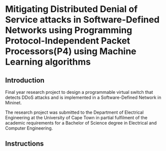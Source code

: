 # Mitigating Distributed Denial of Service attacks in Software-Defined Networks using Programming Protocol-Independent Packet Processors(P4) using Machine Learning algorithms

## Introduction
Final year research project to design a programmable virtual switch that detects DDoS attacks and is implemented in a Software-Defined Network in Mininet.

The research project was submitted to the Department of Electrical Engineering at the University of Cape Town in partial fulfilment of the academic requirements for a Bachelor of Science degree in Electrical and Computer Engineering.

## Instructions

